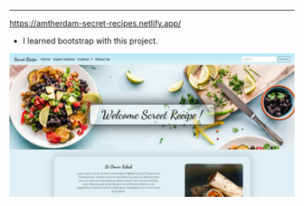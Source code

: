 ---
https://amtherdam-secret-recipes.netlify.app/

- I learned bootstrap with this project.

![](./img/readme/readme.png)